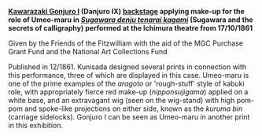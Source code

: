 **[Kawarazaki Gonjuro I](/exhibition/group-18) (Danjuro IX) [backstage](/exhibition/group-13) applying make-up for the role of Umeo-maru in _[Sugawara denju tenarai kagami](/exhibition/group-3)_ (Sugawara and the secrets of calligraphy) performed at the Ichimura theatre from 17/10/1861**

Given by the Friends of the Fitzwilliam with the aid of the MGC Purchase Grant Fund and the National Art Collections Fund

Published in 12/1861. Kunisada designed several prints in connection with this performance, three of which are displayed in this case. Umeo-maru is one of the prime examples of the _aragoto_ or 'rough-stuff' style of kabuki role, with appropriately fierce red make-up (_nipponsujigama_) applied on a white base, and an extravagant wig (seen on the wig-stand) with high pom-pom and spoke-like projections on either side, known as the _kuruma bin_ (carriage sidelocks). Gonjuro I can be seen as Umeo-maru in another print in this exhibition.
